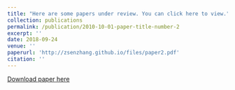 ```yaml
---
title: "Here are some papers under review. You can click here to view."
collection: publications
permalink: /publication/2010-10-01-paper-title-number-2
excerpt: ''
date: 2018-09-24
venue: ''
paperurl: 'http://zsenzhang.github.io/files/paper2.pdf'
citation: ''
---
```



[Download paper here](http://zsenzhang.github.io/files/paper2.pdf)


